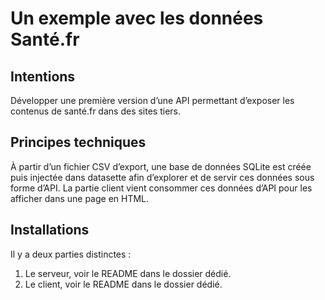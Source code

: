 # Un exemple avec les données Santé.fr

## Intentions

Développer une première version d’une API permettant 
d’exposer les contenus de santé.fr dans des sites tiers.

## Principes techniques

À partir d’un fichier CSV d’export, une base de données SQLite est créée
puis injectée dans datasette afin d’explorer et de servir ces données
sous forme d’API. La partie client vient consommer ces données d’API
pour les afficher dans une page en HTML.

## Installations

Il y a deux parties distinctes :

1. Le serveur, voir le README dans le dossier dédié.
2. Le client, voir le README dans le dossier dédié.
